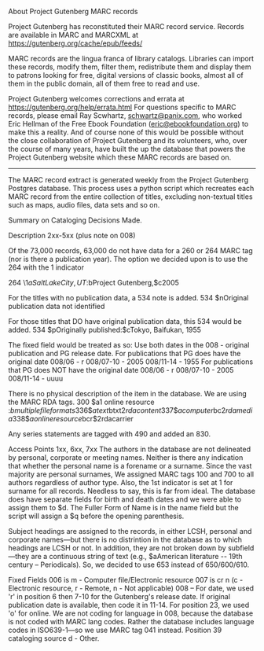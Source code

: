 About Project Gutenberg MARC records

Project Gutenberg has reconstituted their MARC record service.  Records are available in MARC and MARCXML at https://gutenberg.org/cache/epub/feeds/

MARC records are the lingua franca of library catalogs. Libraries can import these records, modify them, filter them, redistribute them and display them to patrons looking for free, digital versions of classic books, almost all of them in the public domain, all of them free to read and use.

Project Gutenberg welcomes corrections and errata at https://gutenberg.org/help/errata.html For questions specific to MARC records, please email Ray Scwhartz, schwartz@panix.com, who worked Eric Hellman of the Free Ebook Foundation (eric@ebookfoundation.org) to make this a reality. And of course none of this would be possible without the close collaboration of Project Gutenberg and its volunteers, who, over the course of many years, have built the up the database that powers the Project Gutenberg website which these MARC records are based on.

_____________________


The MARC record extract is generated weekly from the Project Gutenberg Postgres database. This process uses a python script which recreates each MARC record from the entire collection of titles, excluding non-textual titles such as maps, audio files, data sets and so on.

Summary on Cataloging Decisions Made.

Description 2xx-5xx
(plus note on 008)

Of the 73,000 records, 63,000 do not have data for a 260 or 264 MARC tag (nor is there a publication year). The option we decided upon is to use the 264 with the 1 indicator

264 \1$aSalt Lake City, UT :$bProject Gutenberg,$c2005 

For the titles with no publication data, a 534 note is added.
534 \$nOriginal publication data not identified

For those titles that DO have original publication data, this 534 would be added.
534 \$pOriginally published:$cTokyo, Baifukan, 1955

The fixed field would be treated as so: Use both dates in the 008 - original publication and PG release date.
For publications that PG does have the original date
008/06 - r
008/07-10 - 2005
008/11-14 - 1955
For publications that PG does NOT have the original date
008/06 - r
008/07-10 - 2005
008/11-14 - uuuu

There is no physical description of the item in the database.  We are using the MARC RDA tags.
300 \$a1 online resource :$bmultiple file formats
336 \$atext$btxt$2rdacontent
337 \$acomputer$bc$2rdamedia
338 \$aonline resource$bcr$2rdacarrier

Any series statements are tagged with 490 and added an 830.

Access Points 1xx, 6xx, 7xx
The authors in the database are not delineated by personal, corporate or meeting names.  Neither is there any indication that whether the personal name is a forename or a surname.  Since the vast majority are personal surnames, We assigned MARC tags 100 and 700 to all authors regardless of author type.  Also, the 1st indicator is set at 1 for surname for all records.   Needless to say, this is far from ideal.  The database does have separate fields for birth and death dates and we were able to assign them to $d.  The Fuller Form of Name is in the name field but the script will assign a $q before the opening parenthesis.  

Subject headings are assigned to the records, in either LCSH, personal and corporate names—but there is no distrintion in the database as to which headings are LCSH or not. In addition, they are not broken down by subfield—they are a continuous string of text (e.g., \$aAmerican literature -- 19th century – Periodicals). So, we decided to use 653 instead of 650/600/610.

Fixed Fields
006 is m - Computer file/Electronic resource
007 is cr n (c - Electronic resource, r - Remote, n - Not applicable)
008 – For date, we used 'r' in position 6 then 7-10 for the Gutenberg's release date. If original publication date is available, then code it in 11-14. For position 23, we used 'o' for online. We are not coding for language in 008, because the database is not coded with MARC lang codes. Rather the database includes language codes in ISO639-1—so we use MARC tag 041 instead. Position 39 cataloging source d - Other.
